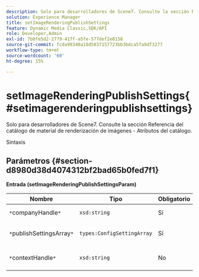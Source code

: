 ```yaml
---
description: Solo para desarrolladores de Scene7. Consulte la sección Referencia del catálogo de material de renderización de imágenes - Atributos del catálogo.
solution: Experience Manager
title: setImageRenderingPublishSettings
feature: Dynamic Media Classic,SDK/API
role: Developer,Admin
exl-id: 7b0fe5d2-2779-417f-a5fe-577def2e0158
source-git-commit: fcda99340a18d5037157723bb3bdca5fa9df3277
workflow-type: tm+mt
source-wordcount: '60'
ht-degree: 15%

---
```


# setImageRenderingPublishSettings{#setimagerenderingpublishsettings}

Solo para desarrolladores de Scene7. Consulte la sección Referencia del catálogo de material de renderización de imágenes - Atributos del catálogo.

Sintaxis

## Parámetros {#section-d8980d38d4074312bf2bad65b0fed7f1}

**Entrada (setImageRenderingPublishSettingsParam)**

| Nombre | Tipo | Obligatorio | Descripción |
|---|---|---|---|
| `*`companyHandle`*` | `xsd:string` | Sí | Identificador de la empresa. |
| `*`publishSettingsArray`*` | `types:ConfigSettingArray` | Sí | Solo para desarrolladores de Scene7. |
| `*`contextHandle`*` | `xsd:string` | No | Gestionar en el contexto de publicación. |
